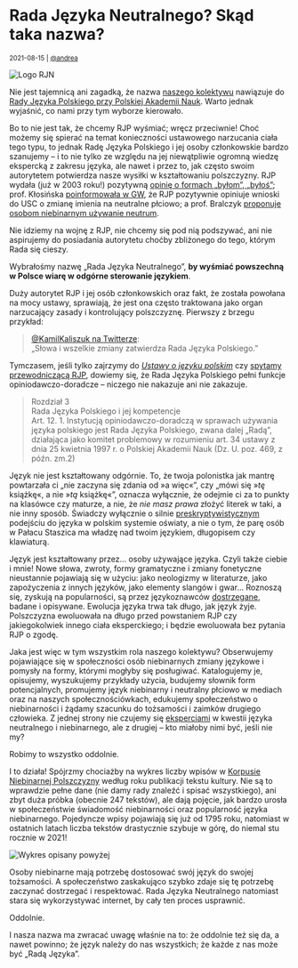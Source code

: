 # Rada Języka Neutralnego? Skąd taka nazwa?

<small>2021-08-15 | [@andrea](/@andrea)</small>

![Logo RJN](/img/logo-full.png)

Nie jest tajemnicą ani zagadką, że nazwa [naszego kolektywu](/kolektyw-rjn) nawiązuje do
[Rady Języka Polskiego przy Polskiej Akademii Nauk](https://pl.wikipedia.org/wiki/Rada_J%C4%99zyka_Polskiego).
Warto jednak wyjaśnić, co nami przy tym wyborze kierowało.

Bo to nie jest tak, że chcemy RJP wyśmiać; wręcz przeciwnie!
Choć możemy się spierać na temat konieczności ustawowego narzucania ciała tego typu,
to jednak Radę Języka Polskiego i jej osoby członkowskie bardzo szanujemy –
i to nie tylko ze względu na jej niewątpliwie ogromną wiedzę ekspercką z zakresu języka,
ale nawet i przez to, jak często swoim autorytetem potwierdza nasze wysiłki w kształtowaniu polszczyzny.
RJP wydała (już w 2003 roku!) pozytywną [opinię o formach „byłom”, „byłoś”](https://rjp.pan.pl/index.php?option=com_content&view=article&id=317:byom-byo&catid=44&Itemid=208);
prof. Kłosińska [poinformowała w GW](https://wyborcza.pl/7,75410,26361697,prof-klosinska-dzban-to-slowo-nacechowane-pejoratywnie.html),
że RJP pozytywnie opiniuje wnioski do USC o zmianę imienia na neutralne płciowo;
a prof. Bralczyk [proponuje osobom niebinarnym używanie neutrum](https://ksiazki.wp.pl/w-tvp-wysmiewali-osoby-niebinarne-profesor-bralczyk-rozumie-dlaczego-6616979703601760a).

Nie idziemy na wojnę z RJP, nie chcemy się pod nią podszywać,
ani nie aspirujemy do posiadania autorytetu choćby zbliżonego do tego, którym Rada się cieszy.

Wybrałośmy nazwę „Rada Języka Neutralnego”, **by wyśmiać powszechną w Polsce wiarę w odgórne sterowanie językiem**.

Duży autorytet RJP i jej osób członkowskich oraz fakt, że została powołana na mocy ustawy,
sprawiają, że jest ona często traktowana jako organ narzucający zasady i kontrolujący polszczyznę.
Pierwszy z brzegu przykład:

> [@KamilKaliszuk na Twitterze](https://twitter.com/KamilKaliszuk/status/1424424943903809539):  
> „Słowa i wszelkie zmiany zatwierdza Rada Języka Polskiego.”

Tymczasem, jeśli tylko zajrzymy do [_Ustawy o języku polskim_](http://isap.sejm.gov.pl/isap.nsf/DocDetails.xsp?id=WDU19990900999)
czy [spytamy przewodniczącą RJP](https://youtu.be/LPfoDrgpYQo?t=423),
dowiemy się, że Rada Języka Polskiego pełni funkcje opiniodawczo-doradcze – niczego nie nakazuje ani nie zakazuje.

> Rozdział 3  
> Rada Języka Polskiego i jej kompetencje  
> Art. 12. 1. Instytucją opiniodawczo-doradczą w sprawach używania języka
> polskiego jest Rada Języka Polskiego, zwana dalej „Radą”, działająca jako komitet
> problemowy w rozumieniu art. 34 ustawy z dnia 25 kwietnia 1997 r. o Polskiej
> Akademii Nauk (Dz. U. poz. 469, z późn. zm.2)

Język nie jest kształtowany odgórnie.
To, że twoja polonistka jak mantrę powtarzała ci
„nie zaczyna się zdania od »a więc«”,
czy „mówi się »_tę_ książkę«, a nie »_tą_ książkę«”,
oznacza wyłącznie, że odejmie ci za to punkty na klasówce czy maturze,
a nie, że _nie masz prawa_ złożyć literek w taki, a nie inny sposób.
Świadczy wyłącznie o silnie [preskryptywistycznym](https://pl.wikipedia.org/wiki/Preskryptywizm_(j%C4%99zykoznawstwo))
podejściu do języka w polskim systemie oświaty,
a nie o tym, że parę osób w Pałacu Staszica ma władzę nad twoim językiem, długopisem czy klawiaturą.

Język jest kształtowany przez… osoby używające języka. Czyli także ciebie i mnie!
Nowe słowa, zwroty, formy gramatyczne i zmiany fonetyczne nieustannie pojawiają się w użyciu:
jako neologizmy w literaturze, jako zapożyczenia z innych języków, jako elementy slangów i gwar…
Roznoszą się, zyskują na popularności, są przez językoznawców [dostrzegane](https://www.nowewyrazy.pl/haslo/dukaizm.html), badane i opisywane.
Ewolucja języka trwa tak długo, jak język żyje.
Polszczyzna ewoluowała na długo przed powstaniem RJP czy jakiegokolwiek innego ciała eksperckiego;
i będzie ewoluowała bez pytania RJP o zgodę.

Jaka jest więc w tym wszystkim rola naszego kolektywu?
Obserwujemy pojawiające się w społeczności osób niebinarnych zmiany językowe i pomysły na formy,
którymi mogłyby się posługiwać. Katalogujemy je, opisujemy, wyszukujemy przykłady użycia,
budujemy słownik form potencjalnych,
promujemy język niebinarny i neutralny płciowo w mediach oraz na naszych społecznościówkach,
edukujemy społeczeństwo o niebinarności i żądamy szacunku do tożsamości i zaimków drugiego człowieka.
Z jednej strony nie czujemy się [eksperciami](/neutratywy#ekspercie) w kwestii języka neutralnego i niebinarnego,
ale z drugiej – kto miałoby nimi być, jeśli nie my?

Robimy to wszystko oddolnie.

I to działa!
Spójrzmy chociażby na wykres liczby wpisów w [Korpusie Niebinarnej Polszczyzny](/korpus) według roku publikacji tekstu kultury.
Nie są to wprawdzie pełne dane (nie damy rady znaleźć i spisać wszystkiego), ani zbyt duża próbka (obecnie 247 tekstów),
ale dają pojęcie, jak bardzo urosła w społeczeństwie świadomość niebinarności oraz popularność języka niebinarnego.
Pojedyncze wpisy pojawiają się już od 1795 roku, natomiast w ostatnich latach liczba tekstów drastycznie szybuje w górę,
do niemal stu rocznie w 2021!

![Wykres opisany powyżej](/img-local/korpus-wykres.png)

Osoby niebinarne mają potrzebę dostosować swój język do swojej tożsamości.
A społeczeństwo zaskakująco szybko zdaje się tę potrzebę zaczynać dostrzegać i respektować.
Rada Języka Neutralnego natomiast stara się wykorzystywać internet, by cały ten proces usprawnić.

Oddolnie.

I nasza nazwa ma zwracać uwagę właśnie na to: że oddolnie też się da, a nawet powinno;
że język należy do nas wszystkich; że każde z nas może być „Radą Języka”.
